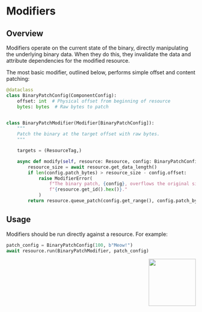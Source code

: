 # Modifiers
## Overview
Modifiers operate on the current state of the binary, directly manipulating the underlying binary data. When they do this, they invalidate the data and attribute dependencies for the modified resource.

The most basic modifier, outlined below, performs simple offset and content patching:

```python
@dataclass
class BinaryPatchConfig(ComponentConfig):
    offset: int  # Physical offset from beginning of resource
    bytes: bytes  # Raw bytes to patch


class BinaryPatchModifier(Modifier[BinaryPatchConfig]):
    """
    Patch the binary at the target offset with raw bytes.
    """

    targets = (ResourceTag,)

    async def modify(self, resource: Resource, config: BinaryPatchConfig) -> None:
        resource_size = await resource.get_data_length()
        if len(config.patch_bytes) > resource_size - config.offset:
            raise ModifierError(
                f"The binary patch, {config}, overflows the original size of the resource "
                f"{resource.get_id().hex()}."
            )
        return resource.queue_patch(config.get_range(), config.patch_bytes)
```

## Usage
Modifiers should be run directly against a resource. For example:
```python
patch_config = BinaryPatchConfig(100, b"Meow!")
await resource.run(BinaryPatchModifier, patch_config)
```

<div align="right">
<img src="../../../assets/square_03.png" width="125" height="125">
</div>
